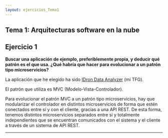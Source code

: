 ```yaml
---
layout: ejercicios_Tema1
---
```


## Tema 1: Arquitecturas software en la nube ##

## Ejercicio 1 ##

**Buscar una aplicación de ejemplo, preferiblemente propia, y deducir qué patrón es el que usa. ¿Qué habría que hacer para evolucionar a un patrón tipo microservicios?**

La aplicación que he elegido ha sido [IDron Data Analyzer](https://github.com/juanfranrv/iDronDataAnalyzer) (mi TFG). 

El patrón que utiliza es MVC (Modelo-Vista-Controlador). 

Para evolucionar el patrón MVC a un patrón tipo microservicios, hay que modularizar el controlador en distintos microservicios de forma que estén conectados entre sí y con el cliente, gracias a una API REST. De esta forma, tenemos distintos microservicios separados entre sí y totalmente independientes que se encuentran comunicados con el sistema y el cliente a través de un sistema de API REST.

***

